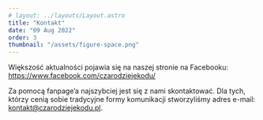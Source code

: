 ```yaml
---
# layout: ../layouts/Layout.astro
title: "Kontakt"
date: "09 Aug 2022"
order: 3
thumbnail: "/assets/figure-space.png"
---
```



Większość aktualności pojawia się na naszej stronie na Facebooku: https://www.facebook.com/czarodziejekodu/

Za pomocą fanpage’a najszybciej jest się z nami skontaktować. Dla tych, którzy cenią sobie tradycyjne formy komunikacji stworzyliśmy adres e-mail: kontakt@czarodziejekodu.pl.

